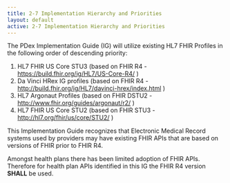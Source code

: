 ```yaml
---
title: 2-7 Implementation Hierarchy and Priorities
layout: default
active: 2-7 Implementation Hierarchy and Priorities
---
```


The PDex Implementation Guide (IG) will utilize existing HL7 FHIR Profiles in the following order of descending priority:
 
1. HL7 FHIR US Core STU3 (based on FHIR R4 - https://build.fhir.org/ig/HL7/US-Core-R4/ ) 
2. Da Vinci HRex IG profiles (based on FHIR R4 - http://build.fhir.org/ig/HL7/davinci-hrex/index.html )
3. HL7 Argonaut Profiles (based on FHIR DSTU2 - http://www.fhir.org/guides/argonaut/r2/ )
4. HL7 FHIR US Core STU2 (based on FHIR STU3 - http://hl7.org/fhir/us/core/STU2/ )


This Implementation Guide recognizes that Electronic Medical Record systems used by providers may have existing FHIR APIs that are based on versions of FHIR prior to FHIR R4.

Amongst health plans there has been limited adoption of FHIR APIs. Therefore for health plan APIs identified in this IG the FHIR R4 version **SHALL** be used.
